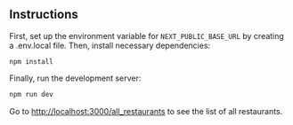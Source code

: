 ## Instructions

First, set up the environment variable for ```NEXT_PUBLIC_BASE_URL``` by creating a .env.local file.
Then, install necessary dependencies:
```
npm install
```
Finally, run the development server:
```bash
npm run dev
```

Go to [http://localhost:3000/all_restaurants](http://localhost:3000/all_restaurants) to see the list of all restaurants.